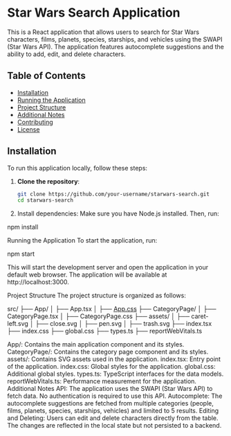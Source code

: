 # Star Wars Search Application

This is a React application that allows users to search for Star Wars characters, films, planets, species, starships, and vehicles using the SWAPI (Star Wars API). The application features autocomplete suggestions and the ability to add, edit, and delete characters.

## Table of Contents

- [Installation](#installation)
- [Running the Application](#running-the-application)
- [Project Structure](#project-structure)
- [Additional Notes](#additional-notes)
- [Contributing](#contributing)
- [License](#license)

## Installation

To run this application locally, follow these steps:

1. **Clone the repository**:
   ```bash
   git clone https://github.com/your-username/starwars-search.git
   cd starwars-search

2. Install dependencies: Make sure you have Node.js installed. Then, run:

npm install

Running the Application
To start the application, run:

npm start

This will start the development server and open the application in your default web browser. The application will be available at http://localhost:3000.

Project Structure
The project structure is organized as follows:

src/
├── App/
│   ├── App.tsx
│   ├── [App.css](http://_vscodecontentref_/2)
├── CategoryPage/
│   ├── CategoryPage.tsx
│   ├── CategoryPage.css
├── assets/
│   ├── caret-left.svg
│   ├── close.svg
│   ├── pen.svg
│   ├── trash.svg
├── index.tsx
├── index.css
├── global.css
├── types.ts
├── reportWebVitals.ts

App/: Contains the main application component and its styles.
CategoryPage/: Contains the category page component and its styles.
assets/: Contains SVG assets used in the application.
index.tsx: Entry point of the application.
index.css: Global styles for the application.
global.css: Additional global styles.
types.ts: TypeScript interfaces for the data models.
reportWebVitals.ts: Performance measurement for the application.
Additional Notes
API: The application uses the SWAPI (Star Wars API) to fetch data. No authentication is required to use this API.
Autocomplete: The autocomplete suggestions are fetched from multiple categories (people, films, planets, species, starships, vehicles) and limited to 5 results.
Editing and Deleting: Users can edit and delete characters directly from the table. The changes are reflected in the local state but not persisted to a backend.



